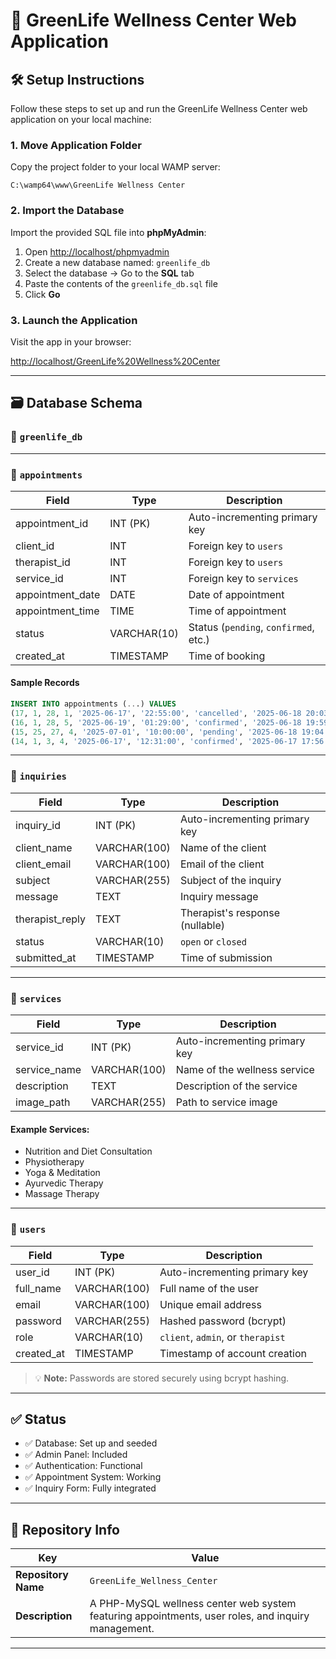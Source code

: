 # 🌿 GreenLife Wellness Center Web Application

## 🛠️ Setup Instructions

Follow these steps to set up and run the GreenLife Wellness Center web application on your local machine:

### 1. Move Application Folder

Copy the project folder to your local WAMP server:

```
C:\wamp64\www\GreenLife Wellness Center
```

### 2. Import the Database

Import the provided SQL file into **phpMyAdmin**:

1. Open [http://localhost/phpmyadmin](http://localhost/phpmyadmin)
2. Create a new database named: `greenlife_db`
3. Select the database → Go to the **SQL** tab
4. Paste the contents of the `greenlife_db.sql` file
5. Click **Go**

### 3. Launch the Application

Visit the app in your browser:

[http://localhost/GreenLife%20Wellness%20Center](http://localhost/GreenLife%20Wellness%20Center)

---

## 🗃️ Database Schema

### 📁 `greenlife_db`

---

### 📅 `appointments`

| Field             | Type        | Description                        |
|------------------|-------------|------------------------------------|
| appointment_id    | INT (PK)    | Auto-incrementing primary key      |
| client_id         | INT         | Foreign key to `users`             |
| therapist_id      | INT         | Foreign key to `users`             |
| service_id        | INT         | Foreign key to `services`          |
| appointment_date  | DATE        | Date of appointment                |
| appointment_time  | TIME        | Time of appointment                |
| status            | VARCHAR(10) | Status (`pending`, `confirmed`, etc.) |
| created_at        | TIMESTAMP   | Time of booking                    |

#### Sample Records

```sql
INSERT INTO appointments (...) VALUES
(17, 1, 28, 1, '2025-06-17', '22:55:00', 'cancelled', '2025-06-18 20:03:16'),
(16, 1, 28, 5, '2025-06-19', '01:29:00', 'confirmed', '2025-06-18 19:59:39'),
(15, 25, 27, 4, '2025-07-01', '10:00:00', 'pending', '2025-06-18 19:04:15'),
(14, 1, 3, 4, '2025-06-17', '12:31:00', 'confirmed', '2025-06-17 17:56:18');
```

---

### 📨 `inquiries`

| Field            | Type         | Description                         |
|------------------|--------------|-------------------------------------|
| inquiry_id       | INT (PK)     | Auto-incrementing primary key       |
| client_name      | VARCHAR(100) | Name of the client                  |
| client_email     | VARCHAR(100) | Email of the client                 |
| subject          | VARCHAR(255) | Subject of the inquiry              |
| message          | TEXT         | Inquiry message                     |
| therapist_reply  | TEXT         | Therapist's response (nullable)     |
| status           | VARCHAR(10)  | `open` or `closed`                  |
| submitted_at     | TIMESTAMP    | Time of submission                  |

---

### 🧘 `services`

| Field         | Type          | Description                         |
|---------------|---------------|-------------------------------------|
| service_id    | INT (PK)      | Auto-incrementing primary key       |
| service_name  | VARCHAR(100)  | Name of the wellness service        |
| description   | TEXT          | Description of the service          |
| image_path    | VARCHAR(255)  | Path to service image               |

#### Example Services:

- Nutrition and Diet Consultation
- Physiotherapy
- Yoga & Meditation
- Ayurvedic Therapy
- Massage Therapy

---

### 👤 `users`

| Field       | Type          | Description                          |
|-------------|---------------|--------------------------------------|
| user_id     | INT (PK)      | Auto-incrementing primary key        |
| full_name   | VARCHAR(100)  | Full name of the user                |
| email       | VARCHAR(100)  | Unique email address                 |
| password    | VARCHAR(255)  | Hashed password (bcrypt)             |
| role        | VARCHAR(10)   | `client`, `admin`, or `therapist`    |
| created_at  | TIMESTAMP     | Timestamp of account creation        |

> 💡 **Note:** Passwords are stored securely using bcrypt hashing.

---

## ✅ Status

- ✅ Database: Set up and seeded
- ✅ Admin Panel: Included
- ✅ Authentication: Functional
- ✅ Appointment System: Working
- ✅ Inquiry Form: Fully integrated

---

## 📎 Repository Info 

| Key               | Value                                            |
|-------------------|--------------------------------------------------|
| **Repository Name** | `GreenLife_Wellness_Center`                    |
| **Description**     | A PHP-MySQL wellness center web system featuring appointments, user roles, and inquiry management.

---
